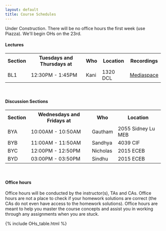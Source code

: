 ```yaml
---
layout: default
title: Course Schedules
---
```


Under Construction. There will be no office hours the first week (use Piazza). We'll begin OHs on the 23rd.

#### Lectures

<table id="customers">
  <tr>
    <th> Section </th>
    <th> Tuesdays and Thursdays at </th>
    <th> Who </th>
    <th> Location </th>
    <th> Recordings </th>
  </tr>
  <tr>
    <td> BL1 </td>
    <td> 12:30PM - 1:45PM </td>
    <td> Kani </td>
    <td> 1320 DCL </td>
    <td> <a href="https://mediaspace.illinois.edu/channel/channelid/282723252">Mediaspace</a> </td>
  </tr>
</table>
&nbsp;

#### Discussion Sections
<table id="customers">
  <tr>
    <th> Section </th>
    <th> Wednesdays and Fridays at </th>
    <th> Who </th>
    <th> Location </th>
  </tr>
  <tr>
    <td> BYA </td>
    <td> 10:00AM - 10:50AM </td>
    <td> Gautham </td>
    <td> 2055 Sidney Lu MEB </td>
  </tr>
  <tr>
    <td> BYB </td>
    <td> 11:00AM - 11:50AM </td>
    <td> Sandhya </td>
    <td> 4039 CIF </td>
  </tr>
  <tr>
    <td> BYC </td>
    <td> 12:00PM - 12:50PM </td>
    <td> Nicholas </td>
    <td> 2015 ECEB </td>
  </tr>
  <tr>
    <td> BYD </td>
    <td> 03:00PM - 03:50PM </td>
    <td> Sindhu </td>
    <td> 2015 ECEB </td>
  </tr>
</table>
&nbsp;

#### Office hours
Office hours will be conducted by the instructor(s), TAs and CAs. Office hours are not a place to check if your homework solutions are correct (the CAs do not even have access to the homework solutions). Office hours are meant to help you master the course concepts and assist you in working through any assignments when you are stuck. 

{% include OHs_table.html %}



